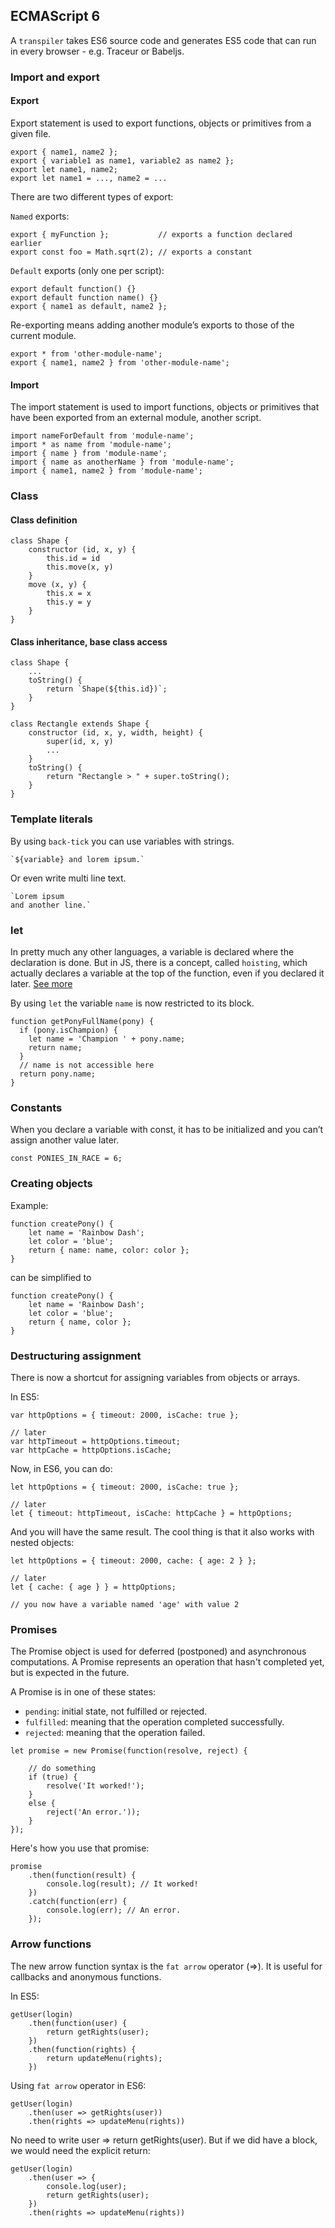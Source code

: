 ## ECMAScript 6

<!---
// TODO: check this samples: http://webapplog.com/es6/
-->

A `transpiler` takes ES6 source code and generates ES5 code that can run in every browser - e.g. Traceur or Babeljs.

### Import and export

#### Export

Export statement is used to export functions, objects or primitives from a given file.

    export { name1, name2 };
    export { variable1 as name1, variable2 as name2 };
    export let name1, name2;
    export let name1 = ..., name2 = ...

There are two different types of export:

`Named` exports:

    export { myFunction };           // exports a function declared earlier
    export const foo = Math.sqrt(2); // exports a constant

`Default` exports (only one per script):

    export default function() {}
    export default function name() {}
    export { name1 as default, name2 };

Re-exporting means adding another module’s exports to those of the current module.

    export * from 'other-module-name';
    export { name1, name2 } from 'other-module-name';

#### Import

The import statement is used to import functions, objects or primitives that have been exported from an external module, another script.

    import nameForDefault from 'module-name';
    import * as name from 'module-name';
    import { name } from 'module-name';
    import { name as anotherName } from 'module-name';
    import { name1, name2 } from 'module-name';

### Class

#### Class definition

    class Shape {
        constructor (id, x, y) {
            this.id = id
            this.move(x, y)
        }
        move (x, y) {
            this.x = x
            this.y = y
        }
    }

#### Class inheritance, base class access

    class Shape {
        ...
        toString() {
            return `Shape(${this.id})`;
        }
    }

    class Rectangle extends Shape {
        constructor (id, x, y, width, height) {
            super(id, x, y)
            ...
        }
        toString() {
            return "Rectangle > " + super.toString();
        }
    }

### Template literals

By using `back-tick` you can use variables with strings.

```
`${variable} and lorem ipsum.`
```

Or even write multi line text.

```
`Lorem ipsum
and another line.`
```

### let

In pretty much any other languages, a variable is declared where the declaration is done. But in JS, there is a concept, called `hoisting`, which actually declares a variable at the top of the function, even if you declared it later. [See more](http://www.w3schools.com/js/js_hoisting.asp)

By using `let` the variable `name`﻿ is now restricted to its block.

```
function getPonyFullName(pony) {
  if (pony.isChampion) {
    let name = 'Champion ' + pony.name;
    return name;
  }
  // name is not accessible here
  return pony.name;
}
```

### Constants

When you declare a variable with const﻿, it has to be initialized and you can’t assign another value later.

```
const PONIES_IN_RACE = 6;
```

### Creating objects

Example:

```
function createPony() {
    let name = 'Rainbow Dash';
    let color = 'blue';
    return { name: name, color: color };
}
```

can be simplified to

```
function createPony() {
    let name = 'Rainbow Dash';
    let color = 'blue';
    return { name, color };
}
```

### Destructuring assignment

There is now a shortcut for assigning variables from objects or arrays.

In ES5:

```
var httpOptions = { timeout: 2000, isCache: true };

// later
var httpTimeout = httpOptions.timeout;
var httpCache = httpOptions.isCache;
```

Now, in ES6, you can do:

```
let httpOptions = { timeout: 2000, isCache: true };

// later
let { timeout: httpTimeout, isCache: httpCache } = httpOptions;
```

And you will have the same result. The cool thing is that it also works with nested objects:

```
let httpOptions = { timeout: 2000, cache: { age: 2 } };

// later
let { cache: { age } } = httpOptions;

// you now have a variable named 'age' with value 2
```

<!---
### Default parameters and values

// TODO
-->

### Promises

The Promise object is used for deferred (postponed) and asynchronous computations. A Promise represents an operation that hasn't completed yet, but is expected in the future.

A Promise is in one of these states:

- `pending`: initial state, not fulfilled or rejected.
- `fulfilled`: meaning that the operation completed successfully.
- `rejected`: meaning that the operation failed.

```
let promise = new Promise(function(resolve, reject) {

    // do something
    if (true) {
        resolve('It worked!');
    }
    else {
        reject('An error.'));
    }
});
```

Here's how you use that promise:

```
promise
    .then(function(result) {
        console.log(result); // It worked!
    })
    .catch(function(err) {
        console.log(err); // An error.
    });
```

### Arrow functions

The new arrow function syntax is the `fat arrow` operator (⇒﻿). It is useful for callbacks and anonymous functions.

In ES5:

```
getUser(login)
    .then(function(user) {
        return getRights(user);
    })
    .then(function(rights) {
        return updateMenu(rights);
    })
```

Using `fat arrow` operator in ES6:

```
getUser(login)
    .then(user => getRights(user))
    .then(rights => updateMenu(rights))
```

No need to write user ⇒ return getRights(user)﻿. But if we did have a block, we would need the explicit return:

```
getUser(login)
    .then(user => {
        console.log(user);
        return getRights(user);
    })
    .then(rights => updateMenu(rights))
```

<!---
### Sets and Maps

// TODO

### Modules

// TODO
-->
